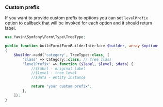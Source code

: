### Custom prefix

If you want to provide custom prefix to options you can set `levelPrefix` option to callback that will be invoked for each option and it should return label.

```php
use Yavin\Symfony\Form\Type\TreeType;

public function buildForm(FormBuilderInterface $builder, array $options)
{
    $builder->add('category', TreeType::class, [
        'class' => Category::class, // tree class
        'levelPrefix' => function ($label, $level, $data) {
            //$label - original label
            //$level - tree level
            //$data - entity instance

            return 'your custom prefix';
        },
    ]);
}
```
